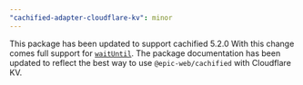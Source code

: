 ```yaml
---
"cachified-adapter-cloudflare-kv": minor
---
```


This package has been updated to support cachified 5.2.0
With this change comes full support for [`waitUntil`](https://developers.cloudflare.com/workers/runtime-apis/context/#waituntil).
The package documentation has been updated to reflect the best way to use `@epic-web/cachified` with Cloudflare KV.
